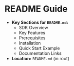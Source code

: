 # README Guide

-   **Key Sections for `README.md`:**
    -   SDK Overview
    -   Key Features
    -   Prerequisites
    -   Installation
    -   Quick Start Example
    -   Documentation Links
-   **Location:** `README.md` (in root) 